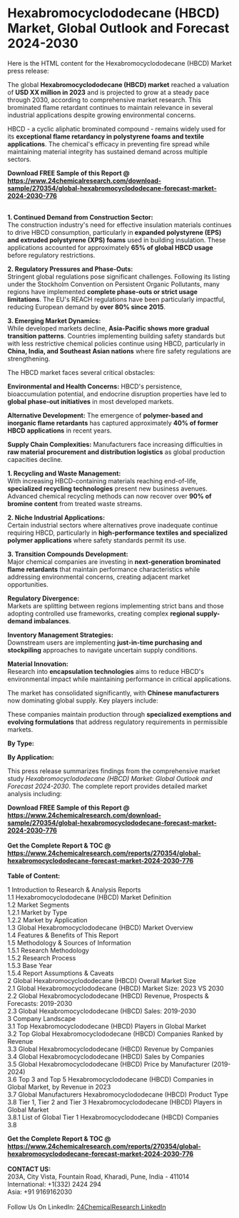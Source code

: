 <h1>Hexabromocyclododecane (HBCD) Market, Global Outlook and Forecast 2024-2030</h1><p>Here is the HTML content for the Hexabromocyclododecane (HBCD) Market press release:

</p><p>The global <strong>Hexabromocyclododecane (HBCD) market</strong> reached a valuation of <strong>USD XX million in 2023</strong> and is projected to grow at a steady pace through 2030, according to comprehensive market research. This brominated flame retardant continues to maintain relevance in several industrial applications despite growing environmental concerns.</p><p>HBCD - a cyclic aliphatic brominated compound - remains widely used for its <strong>exceptional flame retardancy in polystyrene foams and textile applications</strong>. The chemical's efficacy in preventing fire spread while maintaining material integrity has sustained demand across multiple sectors.</p><div><b>Download FREE Sample of this Report @ 
            <a href="https://www.24chemicalresearch.com/download-sample/270354/global-hexabromocyclododecane-forecast-market-2024-2030-776">
            https://www.24chemicalresearch.com/download-sample/270354/global-hexabromocyclododecane-forecast-market-2024-2030-776</a></b></div><br><p><strong>1. Continued Demand from Construction Sector:</strong><br>
The construction industry's need for effective insulation materials continues to drive HBCD consumption, particularly in <strong>expanded polystyrene (EPS) and extruded polystyrene (XPS) foams</strong> used in building insulation. These applications accounted for approximately <strong>65% of global HBCD usage</strong> before regulatory restrictions.</p><p><strong>2. Regulatory Pressures and Phase-Outs:</strong><br>
Stringent global regulations pose significant challenges. Following its listing under the Stockholm Convention on Persistent Organic Pollutants, many regions have implemented <strong>complete phase-outs or strict usage limitations</strong>. The EU's REACH regulations have been particularly impactful, reducing European demand by <strong>over 80% since 2015</strong>.</p><p><strong>3. Emerging Market Dynamics:</strong><br>
While developed markets decline, <strong>Asia-Pacific shows more gradual transition patterns</strong>. Countries implementing building safety standards but with less restrictive chemical policies continue using HBCD, particularly in <strong>China, India, and Southeast Asian nations</strong> where fire safety regulations are strengthening.</p><p>The HBCD market faces several critical obstacles:</p><p><strong>Environmental and Health Concerns:</strong> HBCD's persistence, bioaccumulation potential, and endocrine disruption properties have led to <strong>global phase-out initiatives</strong> in most developed markets.</p><p><strong>Alternative Development:</strong> The emergence of <strong>polymer-based and inorganic flame retardants</strong> has captured approximately <strong>40% of former HBCD applications</strong> in recent years.</p><p><strong>Supply Chain Complexities:</strong> Manufacturers face increasing difficulties in <strong>raw material procurement and distribution logistics</strong> as global production capacities decline.</p><p><strong>1. Recycling and Waste Management:</strong><br>
With increasing HBCD-containing materials reaching end-of-life, <strong>specialized recycling technologies</strong> present new business avenues. Advanced chemical recycling methods can now recover over <strong>90% of bromine content</strong> from treated waste streams.</p><p><strong>2. Niche Industrial Applications:</strong><br>
Certain industrial sectors where alternatives prove inadequate continue requiring HBCD, particularly in <strong>high-performance textiles and specialized polymer applications</strong> where safety standards permit its use.</p><p><strong>3. Transition Compounds Development:</strong><br>
Major chemical companies are investing in <strong>next-generation brominated flame retardants</strong> that maintain performance characteristics while addressing environmental concerns, creating adjacent market opportunities.</p><p><strong>Regulatory Divergence:</strong><br>
	Markets are splitting between regions implementing strict bans and those adopting controlled use frameworks, creating complex <strong>regional supply-demand imbalances</strong>.</p><p><strong>Inventory Management Strategies:</strong><br>
	Downstream users are implementing <strong>just-in-time purchasing and stockpiling</strong> approaches to navigate uncertain supply conditions.</p><p><strong>Material Innovation:</strong><br>
	Research into <strong>encapsulation technologies</strong> aims to reduce HBCD's environmental impact while maintaining performance in critical applications.</p><p>The market has consolidated significantly, with <strong>Chinese manufacturers</strong> now dominating global supply. Key players include:</p><p>These companies maintain production through <strong>specialized exemptions and evolving formulations</strong> that address regulatory requirements in permissible markets.</p><p><strong>By Type:</strong></p><p><strong>By Application:</strong></p><p>This press release summarizes findings from the comprehensive market study <em>Hexabromocyclododecane (HBCD) Market: Global Outlook and Forecast 2024-2030</em>. The complete report provides detailed market analysis including:</p><div><b>Download FREE Sample of this Report @ 
            <a href="https://www.24chemicalresearch.com/download-sample/270354/global-hexabromocyclododecane-forecast-market-2024-2030-776">
            https://www.24chemicalresearch.com/download-sample/270354/global-hexabromocyclododecane-forecast-market-2024-2030-776</a></b></div><br><div><b>Get the Complete Report & TOC @ 
            <a href="https://www.24chemicalresearch.com/reports/270354/global-hexabromocyclododecane-forecast-market-2024-2030-776">
            https://www.24chemicalresearch.com/reports/270354/global-hexabromocyclododecane-forecast-market-2024-2030-776</a></b></div><br>
            <b>Table of Content:</b><p>1 Introduction to Research & Analysis Reports<br />
    1.1 Hexabromocyclododecane (HBCD) Market Definition<br />
    1.2 Market Segments<br />
        1.2.1 Market by Type<br />
        1.2.2 Market by Application<br />
    1.3 Global Hexabromocyclododecane (HBCD) Market Overview<br />
    1.4 Features & Benefits of This Report<br />
    1.5 Methodology & Sources of Information<br />
        1.5.1 Research Methodology<br />
        1.5.2 Research Process<br />
        1.5.3 Base Year<br />
        1.5.4 Report Assumptions & Caveats<br />
2 Global Hexabromocyclododecane (HBCD) Overall Market Size<br />
    2.1 Global Hexabromocyclododecane (HBCD) Market Size: 2023 VS 2030<br />
    2.2 Global Hexabromocyclododecane (HBCD) Revenue, Prospects & Forecasts: 2019-2030<br />
    2.3 Global Hexabromocyclododecane (HBCD) Sales: 2019-2030<br />
3 Company Landscape<br />
    3.1 Top Hexabromocyclododecane (HBCD) Players in Global Market<br />
    3.2 Top Global Hexabromocyclododecane (HBCD) Companies Ranked by Revenue<br />
    3.3 Global Hexabromocyclododecane (HBCD) Revenue by Companies<br />
    3.4 Global Hexabromocyclododecane (HBCD) Sales by Companies<br />
    3.5 Global Hexabromocyclododecane (HBCD) Price by Manufacturer (2019-2024)<br />
    3.6 Top 3 and Top 5 Hexabromocyclododecane (HBCD) Companies in Global Market, by Revenue in 2023<br />
    3.7 Global Manufacturers Hexabromocyclododecane (HBCD) Product Type<br />
    3.8 Tier 1, Tier 2 and Tier 3 Hexabromocyclododecane (HBCD) Players in Global Market<br />
        3.8.1 List of Global Tier 1 Hexabromocyclododecane (HBCD) Companies<br />
        3.8</p><div><b>Get the Complete Report & TOC @ 
            <a href="https://www.24chemicalresearch.com/reports/270354/global-hexabromocyclododecane-forecast-market-2024-2030-776">
            https://www.24chemicalresearch.com/reports/270354/global-hexabromocyclododecane-forecast-market-2024-2030-776</a></b></div><br><b>CONTACT US:</b><br>
            203A, City Vista, Fountain Road, Kharadi, Pune, India - 411014<br>
            International: +1(332) 2424 294<br>
            Asia: +91 9169162030 <br><br>
            Follow Us On LinkedIn: <a href="https://www.linkedin.com/company/24chemicalresearch/">24ChemicalResearch LinkedIn</a>